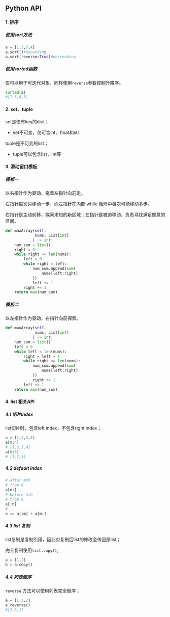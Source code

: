 ## Python API

#### 1. 排序

##### 使用sort方法

```python
a = [1,3,5,4]
a.sort()#ascending
a.sort(reverse=True)#descending
```

##### 使用sorted函数

仅可以用于可迭代对象，同样使用`reverse`参数控制升降序。

```python
sorted(a)
#[1,3,4,5]
```

#### 2. set、tuple

set是仅有key的dict；

- set不可变，仅可含int、float和str

tuple是不可变的list；

- tuple可以包含list，int等

#### 3. 滑动窗口模板

##### 模板一

以右指针作为驱动，拖着左指针向前走。

右指针每次只移动一步，而左指针在内部 while 循环中每次可能移动多步。

右指针是主动前移，探索未知的新区域；左指针是被迫移动，负责寻找满足题意的区间。

```python
def maxArray(self, 
             nums: List[int]
            ) -> int:
    num_sum = list()
    right = 0
    while right <= len(nums):
        left = 0
        while right > left:
            num_sum.append(sum(
                nums[left:right]
            ))
            left += 1
        right += 1
    return max(num_sum)
```

##### 模板二

以左指针作为驱动，右指针向前探索。

```python
def maxArray(self, 
             nums: List[int]
            ) -> int:
    num_sum = list()
    left = 0
    while left < len(nums):
        right = left + 1
        while right <= len(nums):
            num_sum.append(sum(
                nums[left:right]
            ))
            right += 1
        left += 1
    return max(num_sum)
```

#### 4. list 相关API

##### 4.1 切片index

list切片时，包含left index，不包含right index；

```python
a = [1,2,3,4]
a[0:4]
# [1,2,3,4]
a[0:3]
# [1,2,3]
```

##### 4.2 default index

```python
# after mth
# from 0
a[m:]
# before nth
# from 0
a[:n]
#
a == a[:m] + a[m:]
```

##### 4.3 list 复制

list复制是复制引用，因此对复制后list的修改会传回原list；

完全复制使用`list.copy()`;

```python
a = [1,2]
b = a.copy()
```

##### 4.4 列表倒序

`reverse` 方法可以使用列表完全倒序；

```python
a = [1,3,2]
a.reverse()
#[2,3,1]
```

